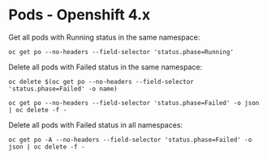 # Pods - Openshift 4.x

Get all pods with Running status in the same namespace:
```
oc get po --no-headers --field-selector 'status.phase=Running'
```

Delete all pods with Failed status in the same namespace:
```
oc delete $(oc get po --no-headers --field-selector 'status.phase=Failed' -o name)

oc get po --no-headers --field-selector 'status.phase=Failed' -o json | oc delete -f -
```

Delete all pods with Failed status in all namespaces:
```
oc get po -A --no-headers --field-selector 'status.phase=Failed' -o json | oc delete -f -
```
